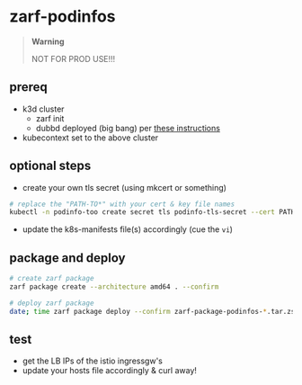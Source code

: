 # zarf-podinfos

> **Warning**
>
> NOT FOR PROD USE!!!

## prereq

- k3d cluster
  - zarf init
  - dubbd deployed (big bang) per [these instructions](https://github.com/defenseunicorns/zarf-package-big-bang/blob/main/README.md#example-dubbd-deployment---using-pre-built-oci-packages-here)
- kubecontext set to the above cluster

## optional steps

- create your own tls secret (using mkcert or something)

```bash
# replace the "PATH-TO*" with your cert & key file names
kubectl -n podinfo-too create secret tls podinfo-tls-secret --cert PATH-TO-CERT-FILE --key PATH-TO-KEY-FILE --dry-run=client -o yaml
```

- update the k8s-manifests file(s) accordingly (cue the `vi`)

## package and deploy

```bash
# create zarf package
zarf package create --architecture amd64 . --confirm

# deploy zarf package
date; time zarf package deploy --confirm zarf-package-podinfos-*.tar.zst
```

## test

- get the LB IPs of the istio ingressgw's
- update your hosts file accordingly & curl away!
